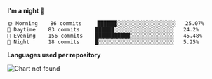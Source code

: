 <!--START_SECTION:waka-->
**I'm a night 🦉** 

```text
🌞 Morning    86 commits     ██████░░░░░░░░░░░░░░░░░░░   25.07% 
🌆 Daytime    83 commits     ██████░░░░░░░░░░░░░░░░░░░   24.2% 
🌃 Evening    156 commits    ███████████░░░░░░░░░░░░░░   45.48% 
🌙 Night      18 commits     █░░░░░░░░░░░░░░░░░░░░░░░░   5.25%

```


**Languages used per repository**

![Chart not found](https://github.com/prabhatdev/prabhatdev/blob/master/charts/repo.png) 


<!--END_SECTION:waka-->
